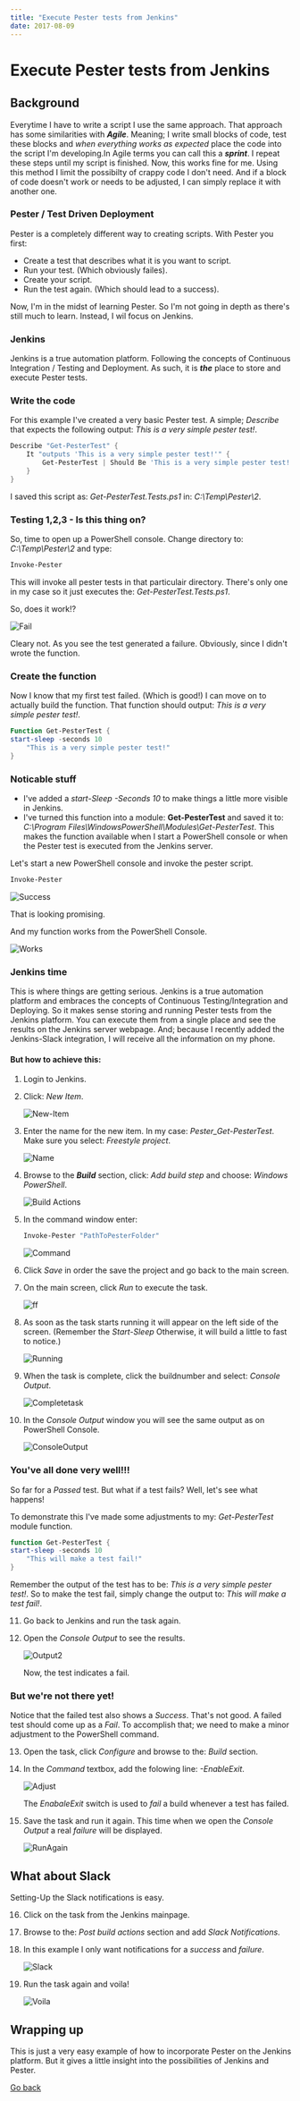 ```yaml
---
title: "Execute Pester tests from Jenkins"
date: 2017-08-09
---
```


# Execute Pester tests from Jenkins

## Background

Everytime I have to write a script I use the same approach. That approach has some similarities with __*Agile*__. Meaning; I write small blocks of code, test these blocks and _when everything works as expected_ place the code into the script I'm developing.In Agile terms you can call this a __*sprint*__. I repeat these steps until my script is finished. Now, this works fine for me. Using this method I limit the possibilty of crappy code I don't need. And if a block of code doesn't work or needs to be adjusted, I can simply replace it with another one. 

### Pester / Test Driven Deployment

Pester is a completely different way to creating scripts. With Pester you first:

* Create a test that describes what it is you want to script.
* Run your test. (Which obviously failes).
* Create your script.
* Run the test again. (Which should lead to a success).

Now, I'm in the midst of learning Pester. So I'm not going in depth as there's still much to learn. Instead, I wil focus on Jenkins. 

### Jenkins

Jenkins is a true automation platform. Following the concepts of Continuous Integration / Testing and Deployment. As such, it is __*the*__ place to store and execute Pester tests. 

### Write the code

For this example I've created a very basic Pester test. A simple; _Describe_ that expects the following output: _This is a very simple pester test!_.

```PowerShell
Describe "Get-PesterTest" {
    It "outputs 'This is a very simple pester test!'" {
        Get-PesterTest | Should Be 'This is a very simple pester test!'
    }
}
````

I saved this script as: _Get-PesterTest.Tests.ps1_ in: _C:\Temp\Pester\2_.

### Testing 1,2,3 - Is this thing on?

So, time to open up a PowerShell console. Change directory to: _C:\Temp\Pester\2_ and type:

```PowerShell
Invoke-Pester
```

This will invoke all pester tests in that particulair directory. There's only one in my case so it just executes the: _Get-PesterTest.Tests.ps1_. 

So, does it work!?

![Fail](https://codeinblue.files.wordpress.com/2017/08/p2.png)

Cleary not. As you see the test generated a failure. Obviously, since I didn't wrote the function. 

### Create the function

Now I know that my first test failed. (Which is good!) I can move on to actually build the function. That function should output: _This is a very simple pester test!_. 

```PowerShell
Function Get-PesterTest {
start-sleep -seconds 10
    "This is a very simple pester test!"
}
```

### Noticable stuff

* I've added a _start-Sleep -Seconds 10_ to make things a little more visible in Jenkins. 
* I've turned this function into a module: __Get-PesterTest__ and saved it to: _C:\Program Files\WindowsPowerShell\Modules\Get-PesterTest_. This makes the function available when I start a PowerShell console or when the Pester test is executed from the Jenkins server. 
 
Let's start a new PowerShell console and invoke the pester script.

```PowerShell
Invoke-Pester
```

![Success](https://codeinblue.files.wordpress.com/2017/08/p3.png)

That is looking promising. 

And my function works from the PowerShell Console.

![Works](https://codeinblue.files.wordpress.com/2017/08/p1.png)

### Jenkins time

This is where things are getting serious. Jenkins is a true automation platform and embraces the concepts of Continuous Testing/Integration and Deploying. So it makes sense storing and running Pester tests from the Jenkins platform. You can execute them from a single place and see the results on the Jenkins server webpage. And; because I recently added the Jenkins-Slack integration, I will receive all the information on my phone. 

#### But how to achieve this:

1. Login to Jenkins.

2. Click: _New Item_.

    ![New-Item](https://codeinblue.files.wordpress.com/2017/08/p4.png)

3. Enter the name for the new item. In my case: _Pester_Get-PesterTest_. Make sure you select: _Freestyle project_.

    ![Name](https://codeinblue.files.wordpress.com/2017/08/p5.png)

4. Browse to the _**Build**_ section, click: _Add build step_ and choose: _Windows PowerShell_.

    ![Build Actions](https://codeinblue.files.wordpress.com/2017/08/p6.png)

5. In the command window enter:

    ```PowerShell
    Invoke-Pester "PathToPesterFolder"
    ```

    ![Command](https://codeinblue.files.wordpress.com/2017/08/p7.png)

6. Click _Save_ in order the save the project and go back to the main screen.

7. On the main screen, click _Run_ to execute the task.

    ![ff](https://codeinblue.files.wordpress.com/2017/08/p8.png)

8. As soon as the task starts running it will appear on the left side of the screen. (Remember the _Start-Sleep_ Otherwise, it will build a little to fast to notice.)

    ![Running](https://codeinblue.files.wordpress.com/2017/08/p9.png)

9. When the task is complete, click the buildnumber and select: _Console Output_.

    ![Completetask](https://codeinblue.files.wordpress.com/2017/08/p10.png)

10. In the _Console Output_ window you will see the same output as on PowerShell Console.

    ![ConsoleOutput](https://codeinblue.files.wordpress.com/2017/08/p11.png)

### You've all done very well!!!

So far for a _Passed_ test. But what if a test fails? Well, let's see what happens!

To demonstrate this I've made some adjustments to my: _Get-PesterTest_ module function.

```PowerShell
function Get-PesterTest {
start-sleep -seconds 10
    "This will make a test fail!"
}
```

Remember the output of the test has to be: _This is a very simple pester test!_. So to make the test fail, simply change the output to: _This will make a test fail!_.

11. Go back to Jenkins and run the task again.

12. Open the _Console Output_ to see the results.

    ![Output2](https://codeinblue.files.wordpress.com/2017/08/p12.png)

    Now, the test indicates a fail.

### But we're not there yet!

Notice that the failed test also shows a _Success_. That's not good. A failed test should come up as a _Fail_. To accomplish that; we need to make a minor adjustment to the PowerShell command.

13. Open the task, click _Configure_ and browse to the: _Build_ section.

14. In the _Command_ textbox, add the folowing line: _-EnableExit_.

    ![Adjust](https://codeinblue.files.wordpress.com/2017/08/p13.png)

    The _EnabaleExit_ switch is used to _fail_ a build whenever a test has failed.

15. Save the task and run it again. This time when we open the _Console Output_ a real _failure_ will be displayed.

    ![RunAgain](https://codeinblue.files.wordpress.com/2017/08/p14.png)

## What about Slack

Setting-Up the Slack notifications is easy. 

16. Click on the task from the Jenkins mainpage.

17. Browse to the: _Post build actions_ section and add _Slack Notifications_.

18. In this example I only want notifications for a _success_ and _failure_.

    ![Slack](https://codeinblue.files.wordpress.com/2017/08/p15.png)

19. Run the task again and voila!

    ![Voila](https://codeinblue.files.wordpress.com/2017/08/p16.png)

## Wrapping up

This is just a very easy example of how to incorporate Pester on the Jenkins platform. But it gives a little insight into the possibilities of Jenkins and Pester.

[Go back](https://mufana.github.io/blog)